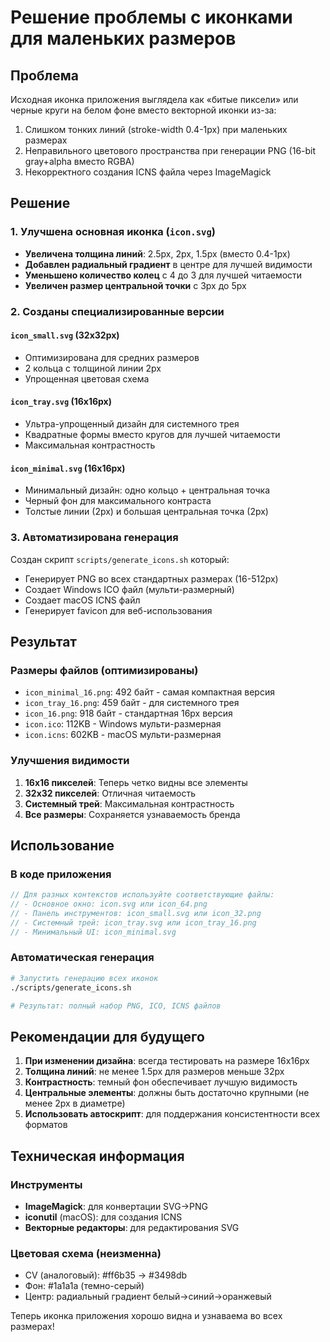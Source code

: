 # Решение проблемы с иконками для маленьких размеров

## Проблема
Исходная иконка приложения выглядела как «битые пиксели» или черные круги на белом фоне вместо векторной иконки из-за:
1. Слишком тонких линий (stroke-width 0.4-1px) при маленьких размерах
2. Неправильного цветового пространства при генерации PNG (16-bit gray+alpha вместо RGBA)
3. Некорректного создания ICNS файла через ImageMagick

## Решение

### 1. Улучшена основная иконка (`icon.svg`)
- **Увеличена толщина линий**: 2.5px, 2px, 1.5px (вместо 0.4-1px)
- **Добавлен радиальный градиент** в центре для лучшей видимости
- **Уменьшено количество колец** с 4 до 3 для лучшей читаемости
- **Увеличен размер центральной точки** с 3px до 5px

### 2. Созданы специализированные версии

#### `icon_small.svg` (32x32px)
- Оптимизирована для средних размеров
- 2 кольца с толщиной линии 2px
- Упрощенная цветовая схема

#### `icon_tray.svg` (16x16px)
- Ультра-упрощенный дизайн для системного трея
- Квадратные формы вместо кругов для лучшей читаемости
- Максимальная контрастность

#### `icon_minimal.svg` (16x16px)
- Минимальный дизайн: одно кольцо + центральная точка
- Черный фон для максимального контраста
- Толстые линии (2px) и большая центральная точка (2px)

### 3. Автоматизирована генерация
Создан скрипт `scripts/generate_icons.sh` который:
- Генерирует PNG во всех стандартных размерах (16-512px)
- Создает Windows ICO файл (мульти-размерный)
- Создает macOS ICNS файл
- Генерирует favicon для веб-использования

## Результат

### Размеры файлов (оптимизированы)
- `icon_minimal_16.png`: 492 байт - самая компактная версия
- `icon_tray_16.png`: 459 байт - для системного трея
- `icon_16.png`: 918 байт - стандартная 16px версия
- `icon.ico`: 112KB - Windows мульти-размерная
- `icon.icns`: 602KB - macOS мульти-размерная

### Улучшения видимости
1. **16x16 пикселей**: Теперь четко видны все элементы
2. **32x32 пикселей**: Отличная читаемость
3. **Системный трей**: Максимальная контрастность
4. **Все размеры**: Сохраняется узнаваемость бренда

## Использование

### В коде приложения
```cpp
// Для разных контекстов используйте соответствующие файлы:
// - Основное окно: icon.svg или icon_64.png
// - Панель инструментов: icon_small.svg или icon_32.png  
// - Системный трей: icon_tray.svg или icon_tray_16.png
// - Минимальный UI: icon_minimal.svg
```

### Автоматическая генерация
```bash
# Запустить генерацию всех иконок
./scripts/generate_icons.sh

# Результат: полный набор PNG, ICO, ICNS файлов
```

## Рекомендации для будущего

1. **При изменении дизайна**: всегда тестировать на размере 16x16px
2. **Толщина линий**: не менее 1.5px для размеров меньше 32px
3. **Контрастность**: темный фон обеспечивает лучшую видимость
4. **Центральные элементы**: должны быть достаточно крупными (не менее 2px в диаметре)
5. **Использовать автоскрипт**: для поддержания консистентности всех форматов

## Техническая информация

### Инструменты
- **ImageMagick**: для конвертации SVG→PNG
- **iconutil** (macOS): для создания ICNS
- **Векторные редакторы**: для редактирования SVG

### Цветовая схема (неизменна)
- CV (аналоговый): #ff6b35 → #3498db
- Фон: #1a1a1a (темно-серый)
- Центр: радиальный градиент белый→синий→оранжевый

Теперь иконка приложения хорошо видна и узнаваема во всех размерах!
